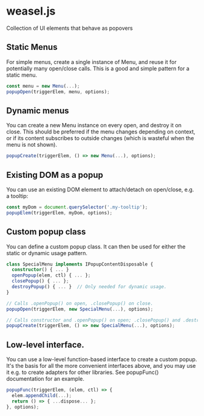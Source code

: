 # weasel.js
Collection of UI elements that behave as popovers

## Static Menus

For simple menus, create a single instance of Menu, and reuse it for potentially many open/close
calls. This is a good and simple pattern for a static menu.

```typescript
const menu = new Menu(...);
popupOpen(triggerElem, menu, options);
```

## Dynamic menus

You can create a new Menu instance on every open, and destroy it on close. This should be
preferred if the menu changes depending on context, or if its content subscribes
to outside changes (which is wasteful when the menu is not shown).

```typescript
popupCreate(triggerElem, () => new Menu(...), options);
```

## Existing DOM as a popup

You can use an existing DOM element to attach/detach on open/close, e.g. a tooltip:

```typescript
const myDom = document.querySelector('.my-tooltip');
popupElem(triggerElem, myDom, options);
```

## Custom popup class

You can define a custom popup class. It can then be used for either the static or dynamic usage pattern.

```typescript
class SpecialMenu implements IPopupContentDisposable {
  constructor() { ... }
  openPopup(elem, ctl) { ... };
  closePopup() { ... };
  destroyPopup() { ... }  // Only needed for dynamic usage.
}

// Calls .openPopup() on open, .closePopup() on close.
popupOpen(triggerElem, new SpecialMenu(...), options);

// Calls constructor and .openPopup() on open; .closePopup() and .destroyPopup() on close.
popupCreate(triggerElem, () => new SpecialMenu(...), options);
```

## Low-level interface.

You can use a low-level function-based interface to create a custom popup. It's the basis
for all the more convenient interfaces above, and you may use it e.g. to create
adapters for other libraries. See popupFunc() documentation for an example.

```typescript
popupFunc(triggerElem, (elem, ctl) => {
  elem.appendChild(...);
  return () => { ...dispose... };
}, options);
```
